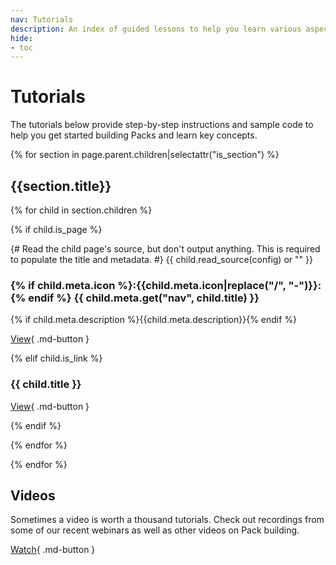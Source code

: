 ```yaml
---
nav: Tutorials
description: An index of guided lessons to help you learn various aspects of the SDK.
hide:
- toc
---
```


# Tutorials

The tutorials below provide step-by-step instructions and sample code to help you get started building Packs and learn key concepts.

{% for section in page.parent.children|selectattr("is_section") %}

## {{section.title}}

<section class="box-row" markdown>

{% for child in section.children %}

<div class="box-item" markdown>

{% if child.is_page %}

{# Read the child page's source, but don't output anything. This is required to populate the title and metadata. #}
{{ child.read_source(config) or "" }}

### {% if child.meta.icon %}:{{child.meta.icon|replace("/", "-")}}:{% endif %} {{ child.meta.get("nav", child.title) }}

{% if child.meta.description %}{{child.meta.description}}{% endif %}

[View]({{getRelativePath(child,page)}}){ .md-button }

{% elif child.is_link %}

### {{ child.title }}

[View]({{fix_url(child.url)}}){ .md-button }

{% endif %}

</div>

{% endfor %}

</section>

{% endfor %}

## Videos

Sometimes a video is worth a thousand tutorials. Check out recordings from some of our recent webinars as well as other videos on Pack building.

[Watch][videos]{ .md-button }


[videos]: videos.md
